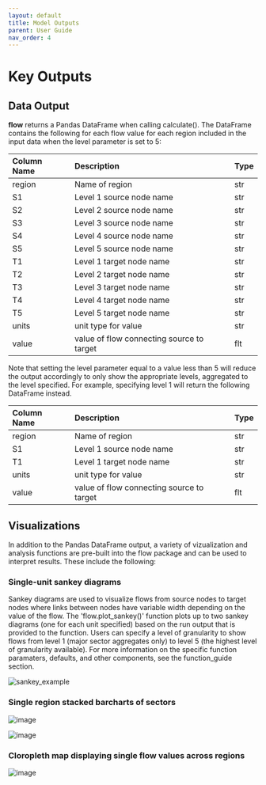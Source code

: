 ```yaml
---
layout: default
title: Model Outputs
parent: User Guide
nav_order: 4
---
```


# Key Outputs

## Data Output

**flow** returns a Pandas DataFrame when calling calculate(). The DataFrame
contains the following for each flow value for each region included in the input data when the level parameter is set to 5:

| Column Name | Description                               | Type  |
|:------------|:------------------------------------------|:------|
| region      | Name of region                            | str   |
| S1          | Level 1 source node name                  | str   |
| S2          | Level 2 source node name                  | str   |
| S3          | Level 3 source node name                  | str   |
| S4          | Level 4 source node name                  | str   |
| S5          | Level 5 source node name                  | str   |
| T1          | Level 1 target node name                  | str   |
| T2          | Level 2 target node name                  | str   |
| T3          | Level 3 target node name                  | str   |
| T4          | Level 4 target node name                  | str   |
| T5          | Level 5 target node name                  | str   |
| units       | unit type for value                       | str   |
| value       | value of flow connecting source to target | flt   |

Note that setting the level parameter equal to a value less than 5 will reduce the output accordingly to only show the appropriate levels, aggregated to the level specified. For example, specifying level 1 will return the following DataFrame instead.

| Column Name | Description                               | Type  |
|:------------|:------------------------------------------|:------|
| region      | Name of region                            | str   |
| S1          | Level 1 source node name                  | str   |
| T1          | Level 1 target node name                  | str   |
| units       | unit type for value                       | str   |
| value       | value of flow connecting source to target | flt   |

## Visualizations

In addition to the Pandas DataFrame output, a variety of vizualization and analysis functions are pre-built into the flow package and can be used to interpret results. These include the following:

### Single-unit sankey diagrams

Sankey diagrams are used to visualize flows from source nodes to target nodes where links between nodes have variable width depending on the value of the flow. The 'flow.plot_sankey()' function plots up to two sankey diagrams (one for each unit specified) based on the run output that is provided to the function. Users can specify a level of granularity to show flows from level 1 (major sector aggregates only) to level 5 (the highest level of granularity available). For more information on the specific function paramaters, defaults, and other components, see the function_guide section.

![sankey_example](https://user-images.githubusercontent.com/74064300/157076964-e8a902e2-30c4-45a1-b860-f0660c68795e.png)


### Single region stacked barcharts of sectors

![image](https://user-images.githubusercontent.com/74064300/157077416-13e7191e-bd2c-4744-8407-32cc8f91889b.png)

![image](https://user-images.githubusercontent.com/74064300/157079185-d433d9f6-c6c1-4fd2-8bf9-98e95b995e44.png)


### Cloropleth map displaying single flow values across regions

![image](https://user-images.githubusercontent.com/74064300/157077774-28f4ea72-6c4e-49fc-869d-bf878d91b092.png)
